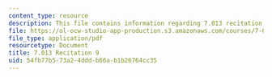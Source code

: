 ```yaml
---
content_type: resource
description: This file contains information regarding 7.013 recitation 9.
file: https://ol-ocw-studio-app-production.s3.amazonaws.com/courses/7-013-introductory-biology-spring-2013/54fb77b573a24dddb66ab1b26764cc35_MIT7_013S12_Recitation_9.pdf
file_type: application/pdf
resourcetype: Document
title: 7.013 Recitation 9
uid: 54fb77b5-73a2-4ddd-b66a-b1b26764cc35
---
```

